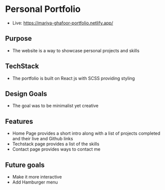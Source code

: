 # Personal Portfolio

- Live: https://mariya-ghafoor-portfolio.netlify.app/

## Purpose

- The website is a way to showcase personal projects and skills

## TechStack

- The portfolio is built on React js with SCSS providing styling

## Design Goals

- The goal was to be minimalist yet creative

## Features

- Home Page provides a short intro along with a list of projects completed and their live and Github links
- Techstack page provides a list of the skills
- Contact page provides ways to contact me

## Future goals

- Make it more interactive
- Add Hamburger menu

